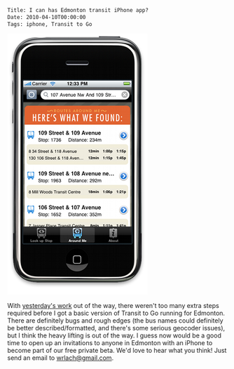     Title: I can has Edmonton transit iPhone app?
    Date: 2010-04-10T00:00:00
    Tags: iphone, Transit to Go

<img src="/files/2010/04/t2go-edmonton-take1.png" alt="Transit to Go Edmonton take 1" title="Transit to Go Edmonton take 1" width="320" height="595" class="alignleft size-full wp-image-130" />

With [yesterday's work][1] out of the way, there weren't too many extra steps required before I got a basic version of Transit to Go running for Edmonton. There are definitely bugs and rough edges (the bus names could definitely be better described/formatted, and there's some serious geocoder issues), but I think the heavy lifting is out of the way. I guess now would be a good time to open up an invitations to anyone in Edmonton with an iPhone to become part of our free private beta. We'd love to hear what you think! Just send an email to <wrlach@gmail.com>.

[1]: http://wrla.ch/blog/2010/04/oh-the-lines-and-some-help-for-edmonton/
